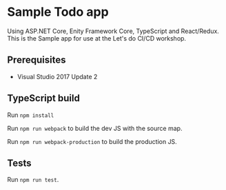 Sample Todo app 
============

Using ASP.NET Core, Enity Framework Core, TypeScript and React/Redux. This is the Sample app for use at the Let's do CI/CD workshop.

## Prerequisites

 - Visual Studio 2017 Update 2
 
## TypeScript build

Run `npm install`

Run `npm run webpack` to build the dev JS with the source map.

Run `npm run webpack-production` to build the production JS.

## Tests

Run `npm run test`.


